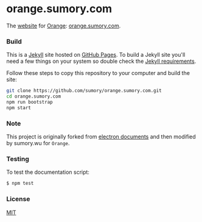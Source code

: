 # orange.sumory.com

The [website](http://orange.sumory.com) for [Orange](https://github.com/sumory/orange): [orange.sumory.com](http://orange.sumory.com).


### Build

This is a [Jekyll](https://jekyllrb.com) site hosted on [GitHub Pages](https://pages.github.com). To build a Jekyll site you'll need a few things on your system so double check the [Jekyll requirements](https://jekyllrb.com/docs/installation/#requirements).

Follow these steps to copy this repository to your computer and build the site:

```bash
git clone https://github.com/sumory/orange.sumory.com.git
cd orange.sumory.com
npm run bootstrap
npm start
```
### Note


This project is originally forked from [electron documents](https://github.com/electron/electron.atom.io) and then modified by 
sumory.wu for `Orange`.


### Testing

To test the documentation script:

```bash
$ npm test
```


### License

[MIT](LICENSE.md)
